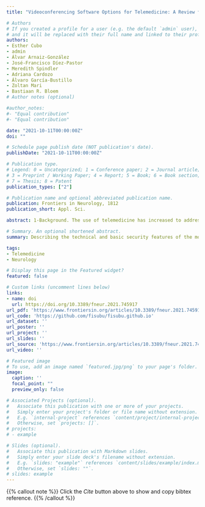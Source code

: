 ```yaml
---
title: "Videoconferencing Software Options for Telemedicine: A Review for Movement Disorder Neurologists"

# Authors
# If you created a profile for a user (e.g. the default `admin` user), write the username (folder name) here 
# and it will be replaced with their full name and linked to their profile.
authors:
- Esther Cubo
- admin
- Álvar Arnaiz-González
- José-Francisco Díez-Pastor
- Meredith Spindler
- Adriana Cardozo
- Álvaro García-Bustillo
- Zoltan Mari
- Bastiaan R. Bloem
# Author notes (optional)

#author_notes:
#- "Equal contribution"
#- "Equal contribution"

date: "2021-10-11T00:00:00Z"
doi: ""

# Schedule page publish date (NOT publication's date).
publishDate: "2021-10-11T00:00:00Z"

# Publication type.
# Legend: 0 = Uncategorized; 1 = Conference paper; 2 = Journal article;
# 3 = Preprint / Working Paper; 4 = Report; 5 = Book; 6 = Book section;
# 7 = Thesis; 8 = Patent
publication_types: ["2"]

# Publication name and optional abbreviated publication name.
publication: Frontiers in Neurology, 1812
publication_short: Appl. Sci.

abstract: 1-Background. The use of telemedicine has increased to address the ongoing healthcare needs of patients with movement disorders. 2-Objective. We aimed to describe the technical and basic security features of the most popular telemedicine videoconferencing software. 3-Methods. We conducted a systematic review of articles/websites about “Telemedicine”, “Cybersecurity”, and “Videoconferencing software”. Technical capabilities and basic security features were determined for each videoconferencing software. 4-Results. Twenty-six videoconferencing software programs were reviewed, 13 (50.0%) were specifically designed for use in healthcare, and 6/26 (23.0%) were compliant with both European and US regulations. Overall technical and security information were found in 5/26 software (19.2%), including Microsoft Teams, Google Hangout, Coviu, Doxy.me and Thera platforms. 5- Conclusions.Detailed information about technical capabilities and data security of videoconferencing tools is not easily and openly retrievable. Our data serves as a guide for practitioners seeking to understand what features should be examined when choosing software, and what options are available.

# Summary. An optional shortened abstract.
summary: Describing the technical and basic security features of the most popular telemedicine videoconferencing software.

tags:
- Telemedicine
- Neurology

# Display this page in the Featured widget?
featured: false

# Custom links (uncomment lines below)
links:
- name: doi
  url: https://doi.org/10.3389/fneur.2021.745917
url_pdf: 'https://www.frontiersin.org/articles/10.3389/fneur.2021.745917/pdf'
url_code: 'https://github.com/fisubu/fisubu.github.io'
url_dataset: ''
url_poster: ''
url_project: ''
url_slides: ''
url_source: 'https://www.frontiersin.org/articles/10.3389/fneur.2021.745917/full'
url_video: ''

# Featured image
# To use, add an image named `featured.jpg/png` to your page's folder. 
image:
  caption: ''
  focal_point: ""
  preview_only: false

# Associated Projects (optional).
#   Associate this publication with one or more of your projects.
#   Simply enter your project's folder or file name without extension.
#   E.g. `internal-project` references `content/project/internal-project/index.md`.
#   Otherwise, set `projects: []`.
# projects:
# - example

# Slides (optional).
#   Associate this publication with Markdown slides.
#   Simply enter your slide deck's filename without extension.
#   E.g. `slides: "example"` references `content/slides/example/index.md`.
#   Otherwise, set `slides: ""`.
# slides: example
---
```


{{% callout note %}}
Click the *Cite* button above to show and copy bibtex reference.
{{% /callout %}}


